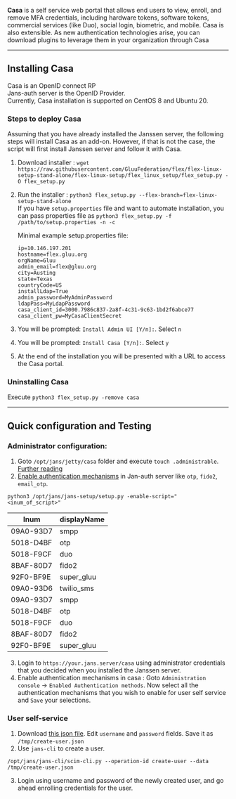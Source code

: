 **Casa** is a self service web portal that allows end users to view, enroll, and remove MFA credentials, including hardware tokens, software tokens, commercial services (like Duo), social login, biometric, and mobile.  Casa is also extensible. As new authentication technologies arise, you can download plugins to leverage them in your organization through Casa

***

## Installing Casa

Casa is an OpenID connect RP 
<br/>Jans-auth server is the OpenID Provider.
<br/>Currently, Casa installation is supported on CentOS 8 and Ubuntu 20.

### Steps to deploy Casa 
Assuming that you have already installed the Janssen server, the following steps will install Casa as an add-on. However, if that is not the case, the script will first install Janssen server and follow it with Casa.

1. Download installer : `wget https://raw.githubusercontent.com/GluuFederation/flex/flex-linux-setup-stand-alone/flex-linux-setup/flex_linux_setup/flex_setup.py -O flex_setup.py`
2. Run the installer : `python3 flex_setup.py --flex-branch=flex-linux-setup-stand-alone`
<br/>If you have `setup.properties` file and want to automate installation, you can pass properties file as
    `python3 flex_setup.py -f /path/to/setup.properties -n -c`

    Minimal example setup.properties file:
    ```
    ip=10.146.197.201
    hostname=flex.gluu.org
    orgName=Gluu
    admin_email=flex@gluu.org
    city=Austing
    state=Texas
    countryCode=US
    installLdap=True
    admin_password=MyAdminPassword
    ldapPass=MyLdapPassword
    casa_client_id=3000.7986c837-2a8f-4c31-9c63-1bd2f6abce77
    casa_client_pw=MyCasaClientSecret
    ```
3. You will be prompted: 
`Install Admin UI [Y/n]:`. Select `n`

3. You will be prompted: 
`Install Casa [Y/n]:`. Select `y`

4. At the end of the installation you will be presented with a URL to access the Casa portal.

### Uninstalling Casa
Execute `python3 flex_setup.py -remove casa`

***

## Quick configuration and Testing

### Administrator configuration:
1. Goto `/opt/jans/jetty/casa` folder and execute `touch .administrable`. [Further reading]()
2. [Enable authentication mechanisms](https://github.com/maduvena/jans-docs/wiki/Enabling-an-authentication-mechanism-(or-custom-script)) in Jan-auth server like `otp`, `fido2`, `email_otp`.
```
python3 /opt/jans/jans-setup/setup.py -enable-script="<inum_of_script>"
```
| Inum | displayName |
|---|---|
| 09A0-93D7 | smpp  |
| 5018-D4BF | otp |
| 5018-F9CF | duo |
| 8BAF-80D7 | fido2 |
| 92F0-BF9E | super_gluu |
| 09A0-93D6 | twilio_sms |
| 09A0-93D7 | smpp |
| 5018-D4BF | otp |
| 5018-F9CF | duo |
| 8BAF-80D7 | fido2 |
| 92F0-BF9E | super_gluu |

3. Login to `https://your.jans.server/casa` using administrator credentials that you decided when you installed the Janssen server.
4. Enable authentication mechanisms in casa : Goto `Administration console` -> `Enabled Authentication methods`. Now select all the authentication mechanisms that you wish to enable for user self service and `Save` your selections.

### User self-service

1. Download [this json file](https://raw.githubusercontent.com/maduvena/jans-docs/main/create-user.json). Edit `username` and `password` fields. Save it as `/tmp/create-user.json` 
2. Use `jans-cli` to create a user. 
```
/opt/jans/jans-cli/scim-cli.py --operation-id create-user --data /tmp/create-user.json
```

3. Login using username and password of the newly created user, and go ahead enrolling credentials for the user. 
